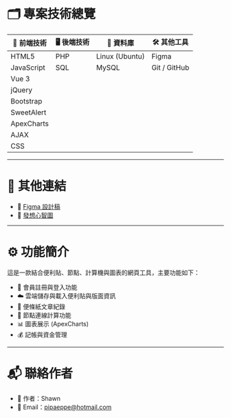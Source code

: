 # 🗂️ 專案技術總覽

| 🔧 前端技術 | 🖥️ 後端技術 | 💾 資料庫 | 🛠️ 其他工具 |
|-------------|---------------|------------|----------------|
| HTML5       | PHP           | Linux (Ubuntu) | Figma         |
| JavaScript  | SQL           | MySQL         | Git / GitHub   |
| Vue 3       |               |               |                |
| jQuery      |               |               |                |
| Bootstrap   |               |               |                |
| SweetAlert  |               |               |                |
| ApexCharts  |               |               |                |
| AJAX        |               |               |                |
| CSS         |               |               |                |

---

# 🔗 其他連結

- 🎨 [Figma 設計稿](https://www.figma.com/design/06pza9HIq9AiYhsaWd2IAy/%E4%BE%BF%E5%88%A9%E8%B2%BC%E8%A8%88%E7%AE%97%E6%A9%9F?node-id=22-16&m=dev&t=o2I7e6h9DV6knzuh-1)
- 🧠 [發想心智圖](https://gitmind.com/app/docs/md08bsq9)

---

# ⚙️ 功能簡介

這是一款結合便利貼、節點、計算機與圖表的網頁工具，主要功能如下：

- 📝 會員註冊與登入功能  
- ☁️ 雲端儲存與載入便利貼與版面資訊  
- 🧾 便條紙文章紀錄  
- 🔗 節點連線計算功能  
- 📊 圖表展示 (ApexCharts)  
- 💰 記帳與資金管理  

---

# 📬 聯絡作者

- 👤 作者：Shawn  
- 📧 Email：pipaeppe@hotmail.com  
